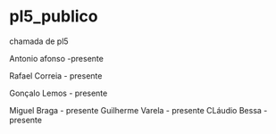 # pl5_publico
chamada de pl5


Antonio afonso -presente

Rafael Correia - presente

Gonçalo Lemos - presente


Miguel Braga - presente
Guilherme Varela - presente
CLáudio Bessa - presente

